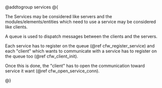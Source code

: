 @addtogroup services
@{

The Services may be considered like servers and the modules/elements/entities which need
to use a service may be considered like clients.

A queue is used to dispatch messages between the clients and the servers.

Each service has to register on the queue (@ref cfw_register_service) and each "client" which wants
to communicate with a service has to register on the queue too (@ref cfw_client_init).

Once this is done, the "client" has to open the communication toward service it want (@ref cfw_open_service_conn).


@}

